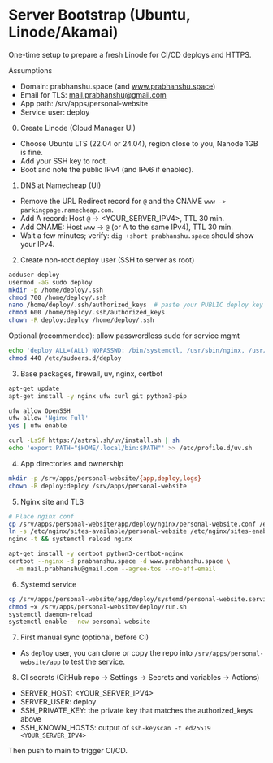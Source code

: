 # Server Bootstrap (Ubuntu, Linode/Akamai)

One-time setup to prepare a fresh Linode for CI/CD deploys and HTTPS.

Assumptions
- Domain: prabhanshu.space (and www.prabhanshu.space)
- Email for TLS: mail.prabhanshu@gmail.com
- App path: /srv/apps/personal-website
- Service user: deploy

0) Create Linode (Cloud Manager UI)
- Choose Ubuntu LTS (22.04 or 24.04), region close to you, Nanode 1GB is fine.
- Add your SSH key to root.
- Boot and note the public IPv4 (and IPv6 if enabled).

1) DNS at Namecheap (UI)
- Remove the URL Redirect record for `@` and the CNAME `www -> parkingpage.namecheap.com`.
- Add A record: Host `@` → <YOUR_SERVER_IPV4>, TTL 30 min.
- Add CNAME: Host `www` → `@` (or A to the same IPv4), TTL 30 min.
- Wait a few minutes; verify: `dig +short prabhanshu.space` should show your IPv4.

2) Create non-root deploy user (SSH to server as root)
```bash
adduser deploy
usermod -aG sudo deploy
mkdir -p /home/deploy/.ssh
chmod 700 /home/deploy/.ssh
nano /home/deploy/.ssh/authorized_keys  # paste your PUBLIC deploy key
chmod 600 /home/deploy/.ssh/authorized_keys
chown -R deploy:deploy /home/deploy/.ssh
```

Optional (recommended): allow passwordless sudo for service mgmt
```bash
echo 'deploy ALL=(ALL) NOPASSWD: /bin/systemctl, /usr/sbin/nginx, /usr/sbin/certbot' > /etc/sudoers.d/deploy
chmod 440 /etc/sudoers.d/deploy
```

3) Base packages, firewall, uv, nginx, certbot
```bash
apt-get update
apt-get install -y nginx ufw curl git python3-pip

ufw allow OpenSSH
ufw allow 'Nginx Full'
yes | ufw enable

curl -LsSf https://astral.sh/uv/install.sh | sh
echo 'export PATH="$HOME/.local/bin:$PATH"' >> /etc/profile.d/uv.sh
```

4) App directories and ownership
```bash
mkdir -p /srv/apps/personal-website/{app,deploy,logs}
chown -R deploy:deploy /srv/apps/personal-website
```

5) Nginx site and TLS
```bash
# Place nginx conf
cp /srv/apps/personal-website/app/deploy/nginx/personal-website.conf /etc/nginx/sites-available/personal-website
ln -s /etc/nginx/sites-available/personal-website /etc/nginx/sites-enabled/personal-website || true
nginx -t && systemctl reload nginx

apt-get install -y certbot python3-certbot-nginx
certbot --nginx -d prabhanshu.space -d www.prabhanshu.space \
  -m mail.prabhanshu@gmail.com --agree-tos --no-eff-email
```

6) Systemd service
```bash
cp /srv/apps/personal-website/app/deploy/systemd/personal-website.service /etc/systemd/system/personal-website.service
chmod +x /srv/apps/personal-website/deploy/run.sh
systemctl daemon-reload
systemctl enable --now personal-website
```

7) First manual sync (optional, before CI)
- As `deploy` user, you can clone or copy the repo into `/srv/apps/personal-website/app` to test the service.

8) CI secrets (GitHub repo → Settings → Secrets and variables → Actions)
- SERVER_HOST: <YOUR_SERVER_IPV4>
- SERVER_USER: deploy
- SSH_PRIVATE_KEY: the private key that matches the authorized_keys above
- SSH_KNOWN_HOSTS: output of `ssh-keyscan -t ed25519 <YOUR_SERVER_IPV4>`

Then push to main to trigger CI/CD.

